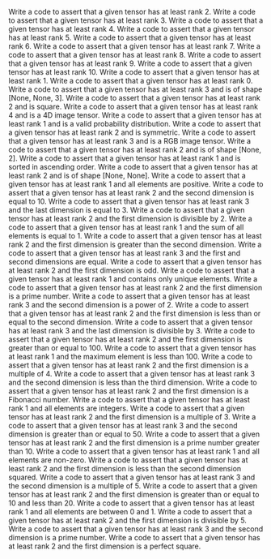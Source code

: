 Write a code to assert that a given tensor has at least rank 2.
Write a code to assert that a given tensor has at least rank 3.
Write a code to assert that a given tensor has at least rank 4.
Write a code to assert that a given tensor has at least rank 5.
Write a code to assert that a given tensor has at least rank 6.
Write a code to assert that a given tensor has at least rank 7.
Write a code to assert that a given tensor has at least rank 8.
Write a code to assert that a given tensor has at least rank 9.
Write a code to assert that a given tensor has at least rank 10.
Write a code to assert that a given tensor has at least rank 1.
Write a code to assert that a given tensor has at least rank 0.
Write a code to assert that a given tensor has at least rank 3 and is of shape [None, None, 3].
Write a code to assert that a given tensor has at least rank 2 and is square.
Write a code to assert that a given tensor has at least rank 4 and is a 4D image tensor.
Write a code to assert that a given tensor has at least rank 1 and is a valid probability distribution.
Write a code to assert that a given tensor has at least rank 2 and is symmetric.
Write a code to assert that a given tensor has at least rank 3 and is a RGB image tensor.
Write a code to assert that a given tensor has at least rank 2 and is of shape [None, 2].
Write a code to assert that a given tensor has at least rank 1 and is sorted in ascending order.
Write a code to assert that a given tensor has at least rank 2 and is of shape [None, None].
Write a code to assert that a given tensor has at least rank 1 and all elements are positive.
Write a code to assert that a given tensor has at least rank 2 and the second dimension is equal to 10.
Write a code to assert that a given tensor has at least rank 3 and the last dimension is equal to 3.
Write a code to assert that a given tensor has at least rank 2 and the first dimension is divisible by 2.
Write a code to assert that a given tensor has at least rank 1 and the sum of all elements is equal to 1.
Write a code to assert that a given tensor has at least rank 2 and the first dimension is greater than the second dimension.
Write a code to assert that a given tensor has at least rank 3 and the first and second dimensions are equal.
Write a code to assert that a given tensor has at least rank 2 and the first dimension is odd.
Write a code to assert that a given tensor has at least rank 1 and contains only unique elements.
Write a code to assert that a given tensor has at least rank 2 and the first dimension is a prime number.
Write a code to assert that a given tensor has at least rank 3 and the second dimension is a power of 2.
Write a code to assert that a given tensor has at least rank 2 and the first dimension is less than or equal to the second dimension.
Write a code to assert that a given tensor has at least rank 3 and the last dimension is divisible by 3.
Write a code to assert that a given tensor has at least rank 2 and the first dimension is greater than or equal to 100.
Write a code to assert that a given tensor has at least rank 1 and the maximum element is less than 100.
Write a code to assert that a given tensor has at least rank 2 and the first dimension is a multiple of 4.
Write a code to assert that a given tensor has at least rank 3 and the second dimension is less than the third dimension.
Write a code to assert that a given tensor has at least rank 2 and the first dimension is a Fibonacci number.
Write a code to assert that a given tensor has at least rank 1 and all elements are integers.
Write a code to assert that a given tensor has at least rank 2 and the first dimension is a multiple of 3.
Write a code to assert that a given tensor has at least rank 3 and the second dimension is greater than or equal to 50.
Write a code to assert that a given tensor has at least rank 2 and the first dimension is a prime number greater than 10.
Write a code to assert that a given tensor has at least rank 1 and all elements are non-zero.
Write a code to assert that a given tensor has at least rank 2 and the first dimension is less than the second dimension squared.
Write a code to assert that a given tensor has at least rank 3 and the second dimension is a multiple of 5.
Write a code to assert that a given tensor has at least rank 2 and the first dimension is greater than or equal to 10 and less than 20.
Write a code to assert that a given tensor has at least rank 1 and all elements are between 0 and 1.
Write a code to assert that a given tensor has at least rank 2 and the first dimension is divisible by 5.
Write a code to assert that a given tensor has at least rank 3 and the second dimension is a prime number.
Write a code to assert that a given tensor has at least rank 2 and the first dimension is a perfect square.